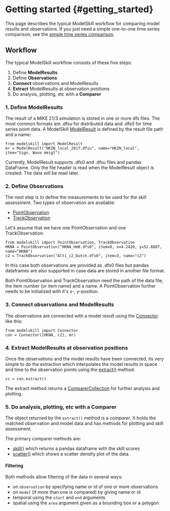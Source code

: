 Getting started {#getting_started}
===============

This page describes the typical ModelSkill workflow for comparing model
results and observations. If you just need a simple one-to-one time
series comparison, see the [simple time series
comparison](simple_compare.html).

Workflow
--------

The typical ModelSkill workflow consists of these five steps:

1.  Define **ModelResults**
2.  Define **Observations**
3.  **Connect** observations and ModelResults
4.  **Extract** ModelResults at observation positions
5.  Do analysis, plotting, etc with a **Comparer**

### 1. Define ModelResults

The result of a MIKE 21/3 simulation is stored in one or more dfs files.
The most common formats are .dfsu for distributed data and .dfs0 for
time series point data. A ModelSkill
[ModelResult](api.html#modelskill.model.ModelResult) is defined by the
result file path and a name:

``` {.python}
from modelskill import ModelResult
mr = ModelResult("HKZN_local_2017.dfsu", name="HKZN_local", item="Sign. Wave Heigt")
```

Currently, ModelResult supports .dfs0 and .dfsu files and pandas
DataFrame. Only the file header is read when the ModelResult object is
created. The data will be read later.

### 2. Define Observations

The next step is to define the measurements to be used for the skill
assessment. Two types of observation are available:

-   [PointObservation](api.html#modelskill.observation.PointObservation)
-   [TrackObservation](api.html#modelskill.observation.TrackObservation)

Let\'s assume that we have one PointObservation and one
TrackObservation:

``` {.python}
from modelskill import PointObservation, TrackObservation
HKNA = PointObservation("HKNA_Hm0.dfs0", item=0, x=4.2420, y=52.6887, name="HKNA")
c2 = TrackObservation("Alti_c2_Dutch.dfs0", item=3, name="c2")
```

In this case both observations are provided as .dfs0 files but pandas
dataframes are also supported in case data are stored in another file
format.

Both PointObservation and TrackObservation need the path of the data
file, the item number (or item name) and a name. A PointObservation
further needs to be initialized with it\'s x-, y-position.

### 3. Connect observations and ModelResults

The observations are connected with a model result using the
[Connector](api.html#modelskill.connection.Connector) like this:

``` {.python}
from modelskill import Connector
con = Connector([HKNA, c2], mr)
```

### 4. Extract ModelResults at observation positions

Once the observations and the model results have been connected, its
very simple to do the extraction which interpolates the model results in
space and time to the observation points using the
[extract()](api.html#modelskill.connection.Connector.extract) method:

``` {.python}
cc = con.extract()
```

The extract method returns a
[ComparerCollection](api.html#modelskill.comparison.ComparerCollection)
for further analysis and plotting.

### 5. Do analysis, plotting, etc with a Comparer

The object returned by the `extract()` method is a *comparer*. It holds
the matched observation and model data and has methods for plotting and
skill assessment.

The primary comparer methods are:

-   [skill()](api.html#modelskill.comparison.ComparerCollection.skill)
    which returns a pandas dataframe with the skill scores
-   [scatter()](api.html#modelskill.comparison.ComparerCollection.scatter)
    which shows a scatter density plot of the data

#### Filtering

Both methods allow filtering of the data in several ways:

-   on `observation` by specifying name or id of one or more
    observations
-   on `model` (if more than one is compared) by giving name or id
-   temporal using the `start` and `end` arguments
-   spatial using the `area` argument given as a bounding box or a
    polygon
